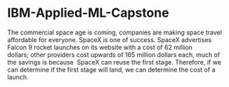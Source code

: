 # IBM-Applied-ML-Capstone

The commercial space age is coming, companies are making space travel affordable for everyone. SpaceX is one of success. 
SpaceX advertises Falcon 9 rocket launches on its website with a cost of 62 million dollars; other providers cost upwards of 165 million dollars each, much of the savings is because  SpaceX can reuse the first stage. Therefore, if we can determine if the first stage will land, we can determine the cost of a launch.
